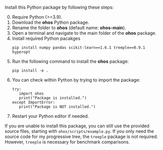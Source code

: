 Install this Python package by following these steps:  

0. Require Python (>=3.9).
1. Download the **ohos** Python package.
2. Rename the folder to **ohos** (default name: **ohos-main**).
3. Open a terminal and navigate to the main folder of the **ohos** package.
4. Install required Python pacakges
   ```
   pip install numpy pandas scikit-learn==1.6.1 treeple==0.9.1 hyperopt
   ```
5. Run the following command to install the **ohos** package:
   ```
   pip install -e .
   ```
6. You can check within Python by trying to import the package:
   ```
   try:
      import ohos
      print("Package is installed.")
   except ImportError:
      print("Package is NOT installed.")
   ```
8. Restart your Python editor if needed.

If you are unable to install this package, you can still use the provided source files, starting with `ohos/scripts/example.py`. If you only need the source code for my progressive tree, the `treeple` package is not required. However, `treeple` is necessary for benchmark comparisons.
   
